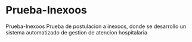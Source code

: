 # Prueba-Inexoos
 Prueba-Inexoos
Prueba de postulacion a inexoos, donde se desarrollo un sistema automatizado de gestion de atencion hospitalaria

